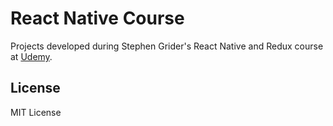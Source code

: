 # React Native Course
Projects developed during Stephen Grider's React Native and Redux course at [Udemy](https://www.udemy.com/the-complete-react-native-and-redux-course/).

## License
MIT License
